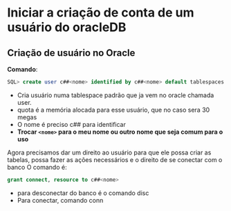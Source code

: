 # Iniciar a criação de conta de um usuário do oracleDB

## Criação de usuário no Oracle
**Comando**: 
```sql
SQL> create user c##<nome> identified by c##<nome> default tablespaces user quota 30M on users;
```
- Cria usuário numa tablespace padrão que ja vem no oracle chamada user. 
- quota é a memória alocada para esse usuário, que no caso sera 30 megas
- O nome é preciso c## para identificar
- **Trocar `<nome>` para o meu nome ou outro nome que seja comum para o uso** 

Agora precisamos dar um direito ao usuário para que ele possa criar as tabelas, possa fazer as ações necessários e o direito de se conectar com o banco
O comando é:
```sql
grant connect, resource to c##<nome>
```

- para desconectar do banco é o comando disc
- Para conectar, comando conn
